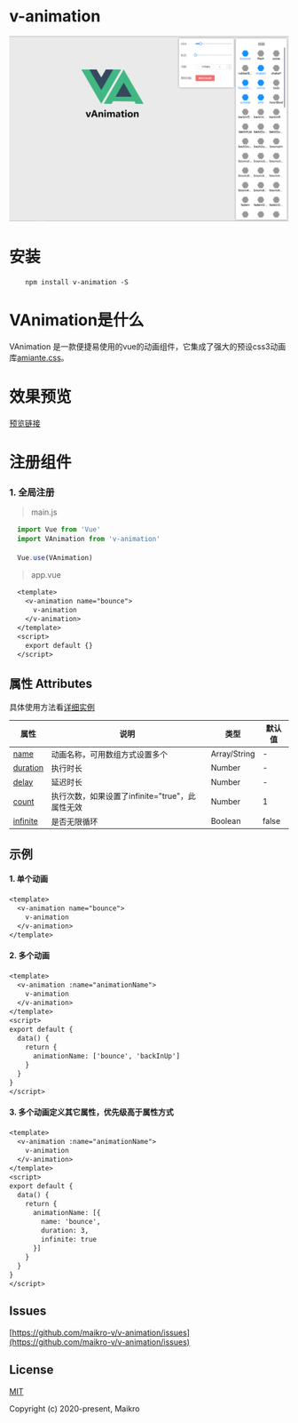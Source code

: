# v-animation

![alt demo](/examples/assets/demo.png)

# 安装
```shell
    npm install v-animation -S
```

# VAnimation是什么
VAnimation 是一款便捷易使用的vue的动画组件，它集成了强大的预设css3动画库[amiante.css](https://animate.style)。

# 效果预览
[预览链接](https://maikro-v.github.io/v-animation/index/index)

# 注册组件
### 1. 全局注册
> main.js
```javascript
  import Vue from 'Vue'
  import VAnimation from 'v-animation'
  
  Vue.use(VAnimation)
```
> app.vue
```vue
  <template>
    <v-animation name="bounce">
      v-animation
    </v-animation>
  </template>
  <script>
    export default {}
  </script>
```

## 属性 Attributes
具体使用方法看[详细实例](#example)

| 属性 | 说明 | 类型 | 默认值 |
| --- | --- | --- | --- |
|<a href="#animationName">name</a>| 动画名称，可用数组方式设置多个 | Array/String | - |
|<a href="#animationDuration">duration</a>| 执行时长 | Number | - |
|<a href="#animationDelay">delay</a>| 延迟时长 | Number | - |
|<a href="#animationCount">count</a>| 执行次数，如果设置了infinite="true"，此属性无效 | Number | 1 |
|<a href="#animationInfinite">infinite</a>| 是否无限循环 | Boolean | false |

## 示例 <a id="example"></a>
#### 1. 单个动画
```vue
<template>
  <v-animation name="bounce">
    v-animation
  </v-animation>
</template>
```

#### 2. 多个动画
```vue
<template>
  <v-animation :name="animationName">
    v-animation
  </v-animation>
</template>
<script>
export default {
  data() {
    return {
      animationName: ['bounce', 'backInUp']
    } 
  }
}
</script>
```

#### 3. 多个动画定义其它属性，优先级高于属性方式
```vue
<template>
  <v-animation :name="animationName">
    v-animation
  </v-animation>
</template>
<script>
export default {
  data() {
    return {
      animationName: [{
        name: 'bounce',
        duration: 3,
        infinite: true
      }]
    } 
  }
}
</script>
```

## Issues
[https://github.com/maikro-v/v-animation/issues](https://github.com/maikro-v/v-animation/issues)

## License
[MIT](https://opensource.org/licenses/MIT)  

Copyright (c) 2020-present, Maikro